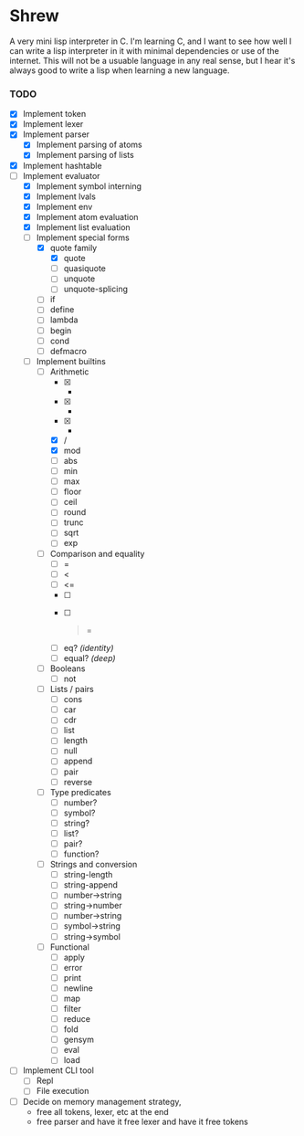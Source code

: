 # Shrew 

A very mini lisp interpreter in C. I'm learning C, and I want to see how well 
I can write a lisp interpreter in it with minimal dependencies or use of the 
internet.  This will not be a usuable language in any real sense, but I hear 
it's always good to write a lisp when learning a new language.

### TODO 

- [x] Implement token
- [x] Implement lexer
- [x] Implement parser 
    - [x] Implement parsing of atoms 
    - [x] Implement parsing of lists
- [x] Implement hashtable
- [ ] Implement evaluator 
    - [x] Implement symbol interning 
    - [x] Implement lvals 
    - [x] Implement env 
    - [x] Implement atom evaluation 
    - [x] Implement list evaluation 
    - [ ] Implement special forms
        - [x] quote family
            - [x] quote
            - [ ] quasiquote
            - [ ] unquote
            - [ ] unquote-splicing
        - [ ] if
        - [ ] define
        - [ ] lambda
        - [ ] begin
        - [ ] cond
        - [ ] defmacro 
    - [ ] Implement builtins
        - [ ] Arithmetic
            - [x] +
            - [x] -
            - [x] *
            - [x] /
            - [x] mod 
            - [ ] abs
            - [ ] min
            - [ ] max
            - [ ] floor
            - [ ] ceil
            - [ ] round
            - [ ] trunc
            - [ ] sqrt 
            - [ ] exp
        - [ ] Comparison and equality
            - [ ] =
            - [ ] <
            - [ ] <=
            - [ ] >
            - [ ] >=
            - [ ] eq?     *(identity)*
            - [ ] equal?  *(deep)*
        - [ ] Booleans 
            - [ ] not
        - [ ] Lists / pairs 
            - [ ] cons 
            - [ ] car
            - [ ] cdr
            - [ ] list
            - [ ] length
            - [ ] null
            - [ ] append
            - [ ] pair 
            - [ ] reverse
        - [ ] Type predicates
            - [ ] number?
            - [ ] symbol?
            - [ ] string?
            - [ ] list?
            - [ ] pair?
            - [ ] function?
        - [ ] Strings and conversion 
            - [ ] string-length
            - [ ] string-append
            - [ ] number->string
            - [ ] string->number
            - [ ] number->string
            - [ ] symbol->string
            - [ ] string->symbol
        - [ ] Functional 
            - [ ] apply
            - [ ] error
            - [ ] print
            - [ ] newline
            - [ ] map
            - [ ] filter
            - [ ] reduce
            - [ ] fold
            - [ ] gensym
            - [ ] eval
            - [ ] load

- [ ] Implement CLI tool
    - [ ] Repl 
    - [ ] File execution 
- [ ] Decide on memory management strategy, 
    - free all tokens, lexer, etc at the end
    - free parser and have it free lexer and have it free tokens
